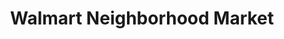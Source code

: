 ---
title: "Walmart Neighborhood Market"
url: /valdosta/walmart-neighborhood-market/
shop: Supermarkt
---
